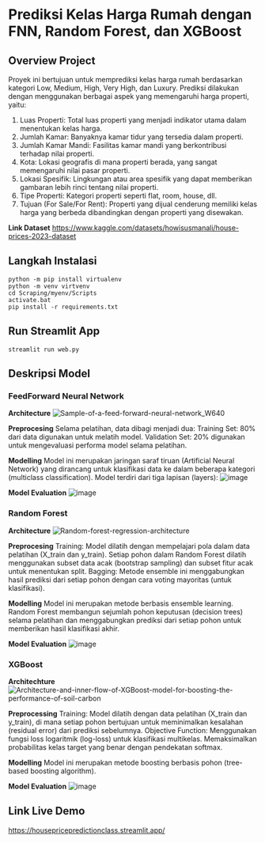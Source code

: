 # Prediksi Kelas Harga Rumah dengan FNN, Random Forest, dan XGBoost

## Overview Project 
Proyek ini bertujuan untuk memprediksi kelas harga rumah berdasarkan kategori Low, Medium, High, Very High, dan Luxury. Prediksi dilakukan dengan menggunakan berbagai aspek yang memengaruhi harga properti, yaitu:

1. Luas Properti: Total luas properti yang menjadi indikator utama dalam menentukan kelas harga.
2. Jumlah Kamar: Banyaknya kamar tidur yang tersedia dalam properti.
3. Jumlah Kamar Mandi: Fasilitas kamar mandi yang berkontribusi terhadap nilai properti.
4. Kota: Lokasi geografis di mana properti berada, yang sangat memengaruhi nilai pasar properti.
5. Lokasi Spesifik: Lingkungan atau area spesifik yang dapat memberikan gambaran lebih rinci tentang nilai properti.
6. Tipe Properti: Kategori properti seperti flat, room, house, dll.
7. Tujuan (For Sale/For Rent): Properti yang dijual cenderung memiliki kelas harga yang berbeda dibandingkan dengan properti yang disewakan.

**Link Dataset** 
https://www.kaggle.com/datasets/howisusmanali/house-prices-2023-dataset

## Langkah Instalasi
```
python -m pip install virtualenv
python -m venv virtvenv
cd Scraping/myenv/Scripts
activate.bat
pip install -r requirements.txt
```

## Run Streamlit App
```
streamlit run web.py
```

## Deskripsi Model 
### FeedForward Neural Network 
**Architecture**
![Sample-of-a-feed-forward-neural-network_W640](https://github.com/user-attachments/assets/ace82954-b091-4cd6-a443-9d089397641b)

**Preprocesing** 
Selama pelatihan, data dibagi menjadi dua:
Training Set: 80% dari data digunakan untuk melatih model.
Validation Set: 20% digunakan untuk mengevaluasi performa model selama pelatihan.

**Modelling**
Model ini merupakan jaringan saraf tiruan (Artificial Neural Network) yang dirancang untuk klasifikasi data ke dalam beberapa kategori (multiclass classification). Model terdiri dari tiga lapisan (layers):
![image](https://github.com/user-attachments/assets/808e92f6-5a5a-4793-966c-36453d86798a)

**Model Evaluation**
![image](https://github.com/user-attachments/assets/5d46c847-f1dd-4d34-a7bd-39dfc065a2bf)

### Random Forest
**Architecture**
![Random-forest-regression-architecture](https://github.com/user-attachments/assets/8feefbdb-708b-466c-94e4-635cb0e43bf6)

**Preprocesing** 
Training: Model dilatih dengan mempelajari pola dalam data pelatihan (X_train dan y_train). Setiap pohon dalam Random Forest dilatih menggunakan subset data acak (bootstrap sampling) dan subset fitur acak untuk menentukan split.
Bagging: Metode ensemble ini menggabungkan hasil prediksi dari setiap pohon dengan cara voting mayoritas (untuk klasifikasi).

**Modelling**
Model ini merupakan metode berbasis ensemble learning. Random Forest membangun sejumlah pohon keputusan (decision trees) selama pelatihan dan menggabungkan prediksi dari setiap pohon untuk memberikan hasil klasifikasi akhir.

**Model Evaluation**
![image](https://github.com/user-attachments/assets/a0b065c3-4285-49ea-b7ff-0d7eeafe164f)

### XGBoost
**Architechture**
![Architecture-and-inner-flow-of-XGBoost-model-for-boosting-the-performance-of-soil-carbon](https://github.com/user-attachments/assets/d4bfb972-2e4b-4bc3-8f33-d61116032e9c)

**Preprocessing**
Training: Model dilatih dengan data pelatihan (X_train dan y_train), di mana setiap pohon bertujuan untuk meminimalkan kesalahan (residual error) dari prediksi sebelumnya.
Objective Function:
Menggunakan fungsi loss logaritmik (log-loss) untuk klasifikasi multikelas.
Memaksimalkan probabilitas kelas target yang benar dengan pendekatan softmax.

**Modelling**
Model ini merupakan metode boosting berbasis pohon (tree-based boosting algorithm). 

**Model Evaluation**
![image](https://github.com/user-attachments/assets/0da39c07-1afe-4e23-b230-372667952da8)

## Link Live Demo
https://housepricepredictionclass.streamlit.app/
